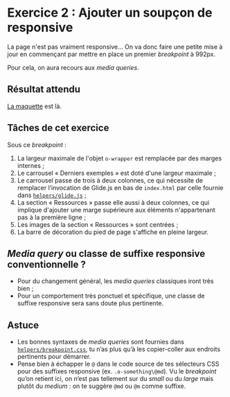 # Exercice 2 : Ajouter un soupçon de responsive

<!--
SI TU UTILISES UN ÉDITEUR CAPABLE DE PRÉVISUALISER MARKDOWN,
FAIS-LE.  PAR EXEMPLE, DANS VS CODE, CMD/CTRL+SHIFT+V AFFICHE LA PRÉVISUALISATION.
-->

La page n'est pas vraiment responsive… On va donc faire une petite mise à jour en commençant par mettre en place un premier *breakpoint* à 992px.

Pour cela, on aura recours aux _media queries_.

## Résultat attendu

[La maquette](./RESULTAT_ATTENDU.png) est là.

## Tâches de cet exercice

Sous ce _breakpoint_ :

1. La largeur maximale de l'objet `o-wrapper` est remplacée par des marges internes ;
2. Le carrousel « Derniers exemples » est doté d'une largeur maximale ;
3. Le carrousel passe de trois à deux colonnes, ce qui nécessite de remplacer l’invocation de Glide.js en bas de `index.html` par celle fournie dans [`helpers/glide.js`](../helpers/glide.js) ;
4. La section « Ressources » passe elle aussi à deux colonnes, ce qui implique d'ajouter une marge supérieure aux éléments n'appartenant pas à la première ligne ;
5. Les images de la section « Ressources » sont centrées ;
6. La barre de décoration du pied de page s'affiche en pleine largeur.

## _Media query_ ou classe de suffixe responsive conventionnelle ?

- Pour du changement général, les _media queries_ classiques iront très bien ;
- Pour un comportement très ponctuel et spécifique, une classe de suffixe responsive sera sans doute plus pertinente.

## Astuce

- Les bonnes syntaxes de _media queries_ sont fournies dans [`helpers/breakpoint.css`](./../helpers/breakpoint.css), tu n’as plus qu’à les copier-coller aux endroits pertinents pour démarrer.
- Pense bien à échapper le `@` dans le code source de tes sélecteurs CSS pour des suffixes responsive (ex. `.o-something\@md`). Vu le _breakpoint_ qu’on retient ici, on n’est pas tellement sur du _small_ ou du _large_ mais plutôt du *medium* : on te suggère `@md` ou `@m` comme suffixe.
